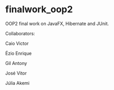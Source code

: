 # finalwork_oop2
OOP2 final work on JavaFX, Hibernate and JUnit.
<p>Collaborators:</p>
<p>Caio Victor</p>
<p>Ézio Enrique</p>
<p>Gil Antony</p>
<p>José Vitor</p>
<p>Júlia Akemi</p>
